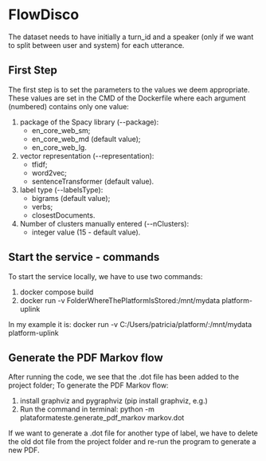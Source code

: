 # FlowDisco

The dataset needs to have initially a turn_id and a speaker (only if we want to split between user and system) for each utterance. 

## First Step

The first step is to set the parameters to the values we deem appropriate.
These values are set in the CMD of the Dockerfile where each argument (numbered)
contains only one value:

1. package of the Spacy library (--package):
    + en_core_web_sm;
    + en_core_web_md (default value);
    + en_core_web_lg.
2. vector representation (--representation):
    + tfidf;
    + word2vec;
    + sentenceTransformer (default value).
3. label type (--labelsType):
    + bigrams (default value);
    + verbs;
    + closestDocuments.
4. Number of clusters manually entered (--nClusters):
    + integer value (15 - default value).

## Start the service - commands

To start the service locally, we have to use two commands:

1. docker compose build
2. docker run -v FolderWhereThePlatformIsStored:/mnt/mydata platform-uplink

In my example it is: docker run -v C:/Users/patricia/platform/:/mnt/mydata platform-uplink

## Generate the PDF Markov flow

After running the code, we see that the .dot file has been added to the project folder;
To generate the PDF Markov flow:

1. install graphviz and pygraphviz (pip install graphviz, e.g.)
3. Run the command in terminal: python -m plataformateste.generate_pdf_markov markov.dot

If we want to generate a .dot file for another type of label, we have to delete the old
dot file from the project folder and re-run the program to generate a new PDF.
